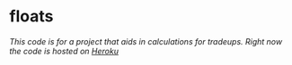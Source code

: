 # floats
###### This code is for a project that aids in calculations for tradeups. Right now the code is hosted on [Heroku](https://floats.herokuapp.com/)
